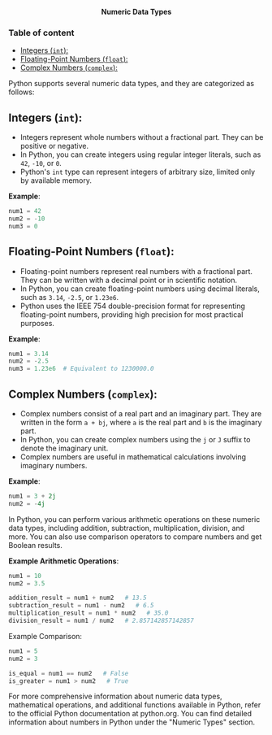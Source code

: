 **<div align="center">Numeric Data Types</div>**

### Table of content
- [Integers (`int`):](#integers-int)
- [Floating-Point Numbers (`float`):](#floating-point-numbers-float)
- [Complex Numbers (`complex`):](#complex-numbers-complex)

Python supports several numeric data types, and they are categorized as follows:

## Integers (`int`):

- Integers represent whole numbers without a fractional part. They can be positive or negative.
- In Python, you can create integers using regular integer literals, such as `42`, `-10`, or `0`.
- Python's `int` type can represent integers of arbitrary size, limited only by available memory.

**Example**:
```python
num1 = 42
num2 = -10
num3 = 0
```

## Floating-Point Numbers (`float`):

- Floating-point numbers represent real numbers with a fractional part. They can be written with a decimal point or in scientific notation.
- In Python, you can create floating-point numbers using decimal literals, such as `3.14`, `-2.5`, or `1.23e6`.
- Python uses the IEEE 754 double-precision format for representing floating-point numbers, providing high precision for most practical purposes.

**Example**:
```python
num1 = 3.14
num2 = -2.5
num3 = 1.23e6  # Equivalent to 1230000.0
```

## Complex Numbers (`complex`):

- Complex numbers consist of a real part and an imaginary part. They are written in the form `a + bj`, where `a` is the real part and `b` is the imaginary part.
- In Python, you can create complex numbers using the `j` or `J` suffix to denote the imaginary unit.
- Complex numbers are useful in mathematical calculations involving imaginary numbers.

**Example**:
```python
num1 = 3 + 2j
num2 = -4j
```

In Python, you can perform various arithmetic operations on these numeric data types, including addition, subtraction, multiplication, division, and more. You can also use comparison operators to compare numbers and get Boolean results.

**Example Arithmetic Operations**:
```python
num1 = 10
num2 = 3.5

addition_result = num1 + num2   # 13.5
subtraction_result = num1 - num2   # 6.5
multiplication_result = num1 * num2   # 35.0
division_result = num1 / num2   # 2.857142857142857
```

Example Comparison:
```python
num1 = 5
num2 = 3

is_equal = num1 == num2   # False
is_greater = num1 > num2   # True
```

For more comprehensive information about numeric data types, mathematical operations, and additional functions available in Python, refer to the official Python documentation at python.org. You can find detailed information about numbers in Python under the "Numeric Types" section.